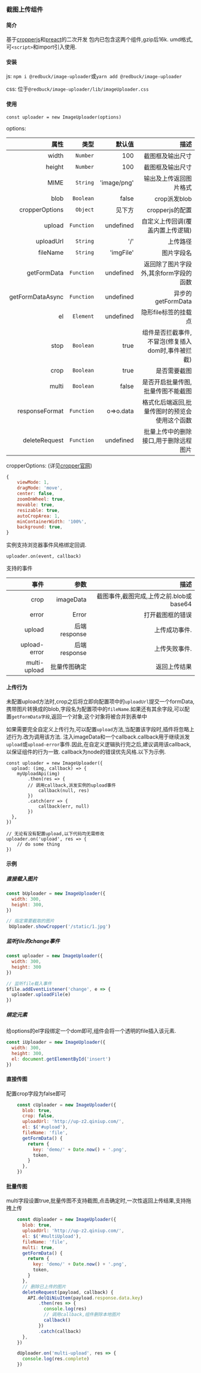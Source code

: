 ### 截图上传组件

#### 简介
基于[cropperjs](https://github.com/fengyuanchen/cropperjs)和[preact](https://preactjs.com/)的二次开发
包内已包含这两个组件,gzip后16k.
umd格式,可`<script>`和import引入使用.


#### 安装
js: `npm i @redbuck/image-uploader`或`yarn add @redbuck/image-uploader`

css: 位于`@redbuck/image-uploader/lib/imageUploader.css`

#### 使用
```
const uploader = new ImageUploader(options)
```

options:

属性 | 类型 | 默认值|描述
--:|--:|--:|--:
width| `Number` | 100|截图框及输出尺寸
height| `Number` | 100|截图框及输出尺寸
MIME| `String` | 'image/png'|输出及上传返回图片格式
blob|`Boolean`|false|crop派发blob
cropperOptions| `Object` | 见下方|cropperjs的配置
upload|`Function`| undefined|自定义上传回调(覆盖内置上传逻辑)
uploadUrl|`String`| '/'|上传路径
fileName|`String`|'imgFile'|图片字段名
getFormData|`Function`|undefined|返回除了图片字段外,其余form字段的函数
getFormDataAsync|`Function`|undefined|异步的getFormData
el|`Element`|undefined|隐形file标签的挂载点
stop|`Boolean`|true|组件是否拦截事件,不冒泡(修复插入dom时,事件被拦截)
crop|`Boolean`|true|是否需要截图
multi|`Boolean`|false|是否开启批量传图,批量传图不能截图
responseFormat|`Function`|o=>o.data|格式化后端返回,批量传图时的预览会使用这个函数
deleteRequest|`Function`|undefined|批量上传中的删除接口,用于删除远程图片

cropperOptions: (详见[cropper官网](https://fengyuanchen.github.io/cropperjs/))
```javascript
{
    viewMode: 1,
    dragMode: 'move',
    center: false,
    zoomOnWheel: true,
    movable: true,
    resizable: true,
    autoCropArea: 1,
    minContainerWidth: '100%',
    background: true,
}
```
实例支持浏览器事件风格绑定回调.
```
uploader.on(event, callback)
```
支持的事件

事件|参数|描述
--:|--:|--:|
crop|imageData|截图事件,截图完成,上传之前.blob或base64
error|Error|打开截图框的错误
upload|后端response|上传成功事件.
upload-error|后端response|上传失败事件.
multi-upload|批量传图确定|返回上传结果

#### 上传行为
未配置upload方法时,crop之后将立即向配置项中的`uploadUrl`提交一个formData,携带图片转换成的blob,字段名为配置项中的`fileName`.如果还有其余字段,可以配置`getFormData字段`,返回一个对象,这个对象将被合并到表单中


如果需要完全自定义上传行为,可以配置`upload`方法,当配置该字段时,插件将忽略上述行为.改为调用该方法.
注入imageData和一个callback.callback用于继续派发`upload`或`upload-error`事件.因此,在自定义逻辑执行完之后,建议调用该callback,以保证组件的行为一致.
callback为node的错误优先风格.以下为示例.
```
const uploader = new ImageUploader({
  upload: (img, callback) => {
    myUploadApi(img)
        .then(res => {
        // 调用callback,派发实例的upload事件
            callback(null, res)
        })
        .catch(err => {
            callback(err, null)
        })
  },
})

// 无论有没有配置upload,以下代码均无需修改
uploader.on('upload', res => {
    // do some thing
})
```

#### 示例
##### 直接载入图片
```javascript
const bUploader = new ImageUploader({
  width: 300,
  height: 300,
})

// 指定需要截取的图片
 bUploader.showCropper('/static/1.jpg')
```

##### 监听file的change事件
```javascript
const uploader = new ImageUploader({
  width: 300,
  height: 300
})

// 监听file载入事件
$file.addEventListener('change', e => {
  uploader.uploadFile(e)
})
```

##### 绑定元素
给options的el字段绑定一个dom即可,组件会将一个透明的file插入该元素.
```javascript
const iUploader = new ImageUploader({
  width: 300,
  height: 300,
  el: document.getElementById('insert')
})
```

#### 直接传图
配置crop字段为false即可
```javascript
	const cUploader = new ImageUploader({
	  blob: true,
	  crop: false,
	  uploadUrl: 'http://up-z2.qiniup.com/',
	  el: $('#upload'),
	  fileName: 'file',
	  getFormData() {
		return {
		  key: 'demo/' + Date.now() + '.png',
		  token,
		}
	  },
	})
```

#### 批量传图
multi字段设置true,批量传图不支持截图,点击确定时,一次性返回上传结果,支持拖拽上传
```javascript
	const dUploader = new ImageUploader({
	  blob: true,
	  uploadUrl: 'http://up-z2.qiniup.com/',
	  el: $('#multiUpload'),
	  fileName: 'file',
	  multi: true,
	  getFormData() {
		return {
		  key: 'demo/' + Date.now() + '.png',
		  token,
		}
	  },
	  // 删除已上传的图片
      deleteRequest(payload, callback) {
        API.delQiNiuItem(payload.response.data.key)
            .then(res => {
              console.log(res)
              // 调用callback,组件删除本地图片
              callback()
            })
            .catch(callback)
      },
	})

    dUploader.on('multi-upload', res => {
      console.log(res.complete)
    })
```

